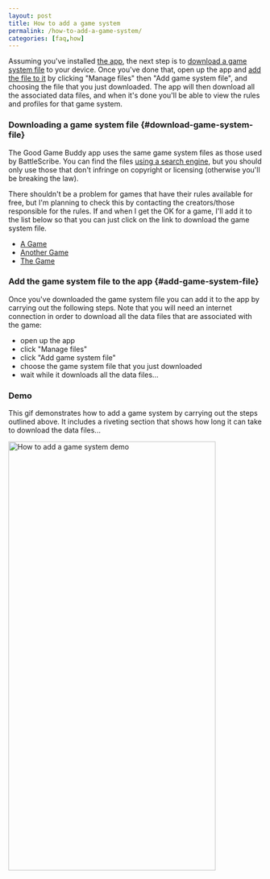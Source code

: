 ```yaml
---
layout: post
title: How to add a game system
permalink: /how-to-add-a-game-system/
categories: [faq,how]
---
```


Assuming you've installed [the app](/download-it), the next step is to [download a game system file](/how-to-add-a-game-system/#download-game-system-file) to your device. Once you've done that, open up the app and [add the file to it](/how-to-add-a-game-system/#add-game-system-file) by clicking "Manage files" then "Add game system file", and choosing the file that you just downloaded. The app will then download all the associated data files, and when it's done you'll be able to view the rules and profiles for that game system.

### Downloading a game system file {#download-game-system-file}
The Good Game Buddy app uses the same game system files as those used by BattleScribe. You can find the files [using a search engine](https://duckduckgo.com/?q=battlescribe+data+files), but you should only use those that don't infringe on copyright or licensing (otherwise you'll be breaking the law).

There shouldn't be a problem for games that have their rules available for free, but I'm planning to check this by contacting the creators/those responsible for the rules.
If and when I get the OK for a game, I'll add it to the list below so that you can just click on the link to download the game system file.

 - [A Game](https://github.com/goodgamebuddy)
 - [Another Game](https://github.com/goodgamebuddy)
 - [The Game](https://github.com/goodgamebuddy)

### Add the game system file to the app {#add-game-system-file}
Once you've downloaded the game system file you can add it to the app by carrying out the following steps. Note that you will need an internet connection in order to download all the data files that are associated with the game:

- open up the app
- click "Manage files"
- click "Add game system file"
- choose the game system file that you just downloaded
- wait while it downloads all the data files...

### Demo
This gif demonstrates how to add a game system by carrying out the steps outlined above. It includes a riveting section that shows how long it can take to download the data files...

<img align="left" width="411" height="852" src="{{ site.baseurl }}/assets/image/AddGameSystemDemo.gif" title="How to add a game system demo">  
